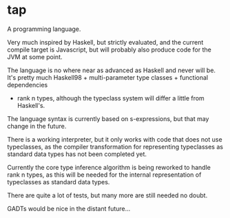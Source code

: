 tap
===

A programming language.

Very much inspired by Haskell, but strictly evaluated, and the current compile 
target is Javascript, but will probably also produce code for the JVM at some 
point. 

The language is no where near as advanced as Haskell and never will be. It's 
pretty much Haskell98 + multi-parameter type classes + functional dependencies 
+ rank n types, although the typeclass system will differ a little from 
Haskell's.

The language syntax is currently based on s-expressions, but that may change in
the future.

There is a working interpreter, but it only works with code that does not use 
typeclasses, as the compiler transformation for representing typeclasses as 
standard data types has not been completed yet.

Currently the core type inference algorithm is being reworked to handle rank n 
types, as this will be needed for the internal representation of typeclasses as 
standard data types.

There are quite a lot of tests, but many more are still needed no doubt.

GADTs would be nice in the distant future...
